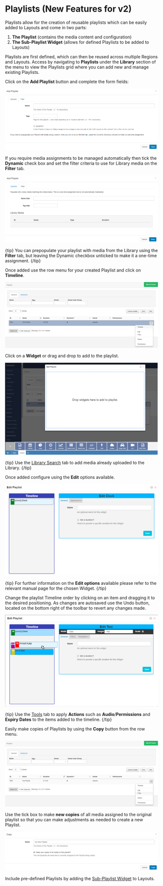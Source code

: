 <!--toc=media-->

# Playlists (New Features for v2)

Playlists allow for the creation of reusable playlists which can be easily added to Layouts and come in two parts:

1. **The Playlist** (contains the media content and configuration)
2. **The Sub-Playlist Widget** (allows for defined Playlists to be added to Layouts)

Playlists are first defined, which can then be reused across multiple Regions and Layouts. Access by navigating to **Playlists** under the **Library** section of the menu to view the Playlists grid where you can add new and manage existing Playlists.

Click on the **Add Playlist** button and complete the form fields:

![Add Playlist](img/v2_media_playlists_add.png)

If you require media assignments to be managed automatically then tick the **Dynamic** check box and set the filter criteria to use for Library media on the **Filter** tab.

![Playlist Filter Tab](img/v2_media_playlists_filter_tab.png)

{tip}
You can prepopulate your playlist with media from the Library using the **Filter** tab, but leaving the Dynamic checkbox unticked to make it a one-time assignment.
{/tip}

Once added use the row menu for your created Playlist and click on **Timeline**.

![Playlist Row Menu](img/v2_media_playlists_row_menu.png)



Click on a **Widget** or drag and drop to add to the playlist. 

![Playlists Timeline](img/v2_media_playlists_timeline.png)

{tip}
Use the [Library Search](layouts_library_search.html) tab to add media already uploaded to the Library.
{/tip}

Once added configure using the **Edit** options available.

![Playlist Edit Widget](img/v2_media_playlists_edit_widget.png)

{tip}
For further information on the **Edit options** available please refer to the relevant manual page for the chosen Widget.
{/tip}

Change the playlist Timeline order by clicking on an item and dragging it to the desired positioning. As changes are autosaved use the Undo button, located on the bottom right of the toolbar to revert any changes made.

![Timeline Ordering](img/v2_media_playlists_timeline_order.png)

{tip}
Use the [Tools](layouts_tools.html) tab to apply **Actions** such as **Audio**/**Permissions** and **Expiry Dates** to the items added to the timeline.
{/tip}

Easily make copies of Playlists by using the **Copy** button from the row menu.

![Copy Playlists](img/v2_media_playlists_copy.png)



Use the tick box to make **new copies** of all media assigned to the original playlist so that you can make adjustments as needed to create a new Playlist.

![Copy Media](img/v2_media_playlists_copy_media.png)

Include pre-defined Playlists by adding the [Sub-Playlist Widget](media_module_subplaylist.html) to Layouts.